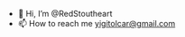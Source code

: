- 👋 Hi, I’m @RedStoutheart
- 📫 How to reach me yigitolcar@gmail.com

<!---
RedStoutheart/RedStoutheart is a ✨ special ✨ repository because its `README.md` (this file) appears on your GitHub profile.
You can click the Preview link to take a look at your changes.
--->
